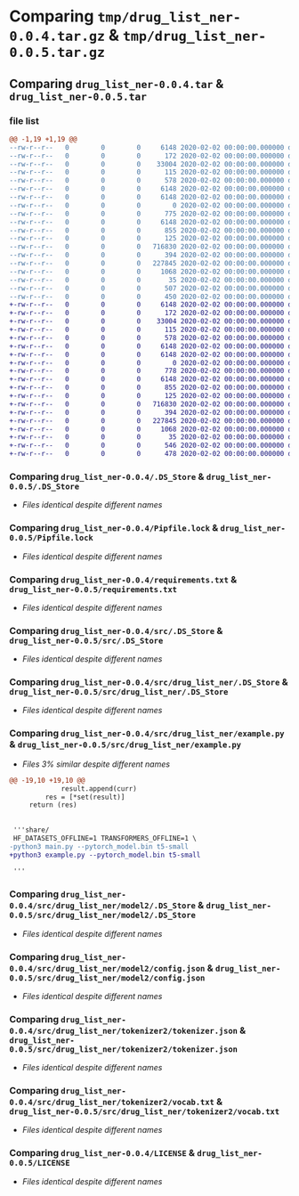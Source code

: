 # Comparing `tmp/drug_list_ner-0.0.4.tar.gz` & `tmp/drug_list_ner-0.0.5.tar.gz`

## Comparing `drug_list_ner-0.0.4.tar` & `drug_list_ner-0.0.5.tar`

### file list

```diff
@@ -1,19 +1,19 @@
--rw-r--r--   0        0        0     6148 2020-02-02 00:00:00.000000 drug_list_ner-0.0.4/.DS_Store
--rw-r--r--   0        0        0      172 2020-02-02 00:00:00.000000 drug_list_ner-0.0.4/Pipfile
--rw-r--r--   0        0        0    33004 2020-02-02 00:00:00.000000 drug_list_ner-0.0.4/Pipfile.lock
--rw-r--r--   0        0        0      115 2020-02-02 00:00:00.000000 drug_list_ner-0.0.4/pyvenv.cfg
--rw-r--r--   0        0        0      578 2020-02-02 00:00:00.000000 drug_list_ner-0.0.4/requirements.txt
--rw-r--r--   0        0        0     6148 2020-02-02 00:00:00.000000 drug_list_ner-0.0.4/src/.DS_Store
--rw-r--r--   0        0        0     6148 2020-02-02 00:00:00.000000 drug_list_ner-0.0.4/src/drug_list_ner/.DS_Store
--rw-r--r--   0        0        0        0 2020-02-02 00:00:00.000000 drug_list_ner-0.0.4/src/drug_list_ner/__init__.py
--rw-r--r--   0        0        0      775 2020-02-02 00:00:00.000000 drug_list_ner-0.0.4/src/drug_list_ner/example.py
--rw-r--r--   0        0        0     6148 2020-02-02 00:00:00.000000 drug_list_ner-0.0.4/src/drug_list_ner/model2/.DS_Store
--rw-r--r--   0        0        0      855 2020-02-02 00:00:00.000000 drug_list_ner-0.0.4/src/drug_list_ner/model2/config.json
--rw-r--r--   0        0        0      125 2020-02-02 00:00:00.000000 drug_list_ner-0.0.4/src/drug_list_ner/tokenizer2/special_tokens_map.json
--rw-r--r--   0        0        0   716830 2020-02-02 00:00:00.000000 drug_list_ner-0.0.4/src/drug_list_ner/tokenizer2/tokenizer.json
--rw-r--r--   0        0        0      394 2020-02-02 00:00:00.000000 drug_list_ner-0.0.4/src/drug_list_ner/tokenizer2/tokenizer_config.json
--rw-r--r--   0        0        0   227845 2020-02-02 00:00:00.000000 drug_list_ner-0.0.4/src/drug_list_ner/tokenizer2/vocab.txt
--rw-r--r--   0        0        0     1068 2020-02-02 00:00:00.000000 drug_list_ner-0.0.4/LICENSE
--rw-r--r--   0        0        0       35 2020-02-02 00:00:00.000000 drug_list_ner-0.0.4/README.md
--rw-r--r--   0        0        0      507 2020-02-02 00:00:00.000000 drug_list_ner-0.0.4/pyproject.toml
--rw-r--r--   0        0        0      450 2020-02-02 00:00:00.000000 drug_list_ner-0.0.4/PKG-INFO
+-rw-r--r--   0        0        0     6148 2020-02-02 00:00:00.000000 drug_list_ner-0.0.5/.DS_Store
+-rw-r--r--   0        0        0      172 2020-02-02 00:00:00.000000 drug_list_ner-0.0.5/Pipfile
+-rw-r--r--   0        0        0    33004 2020-02-02 00:00:00.000000 drug_list_ner-0.0.5/Pipfile.lock
+-rw-r--r--   0        0        0      115 2020-02-02 00:00:00.000000 drug_list_ner-0.0.5/pyvenv.cfg
+-rw-r--r--   0        0        0      578 2020-02-02 00:00:00.000000 drug_list_ner-0.0.5/requirements.txt
+-rw-r--r--   0        0        0     6148 2020-02-02 00:00:00.000000 drug_list_ner-0.0.5/src/.DS_Store
+-rw-r--r--   0        0        0     6148 2020-02-02 00:00:00.000000 drug_list_ner-0.0.5/src/drug_list_ner/.DS_Store
+-rw-r--r--   0        0        0        0 2020-02-02 00:00:00.000000 drug_list_ner-0.0.5/src/drug_list_ner/__init__.py
+-rw-r--r--   0        0        0      778 2020-02-02 00:00:00.000000 drug_list_ner-0.0.5/src/drug_list_ner/example.py
+-rw-r--r--   0        0        0     6148 2020-02-02 00:00:00.000000 drug_list_ner-0.0.5/src/drug_list_ner/model2/.DS_Store
+-rw-r--r--   0        0        0      855 2020-02-02 00:00:00.000000 drug_list_ner-0.0.5/src/drug_list_ner/model2/config.json
+-rw-r--r--   0        0        0      125 2020-02-02 00:00:00.000000 drug_list_ner-0.0.5/src/drug_list_ner/tokenizer2/special_tokens_map.json
+-rw-r--r--   0        0        0   716830 2020-02-02 00:00:00.000000 drug_list_ner-0.0.5/src/drug_list_ner/tokenizer2/tokenizer.json
+-rw-r--r--   0        0        0      394 2020-02-02 00:00:00.000000 drug_list_ner-0.0.5/src/drug_list_ner/tokenizer2/tokenizer_config.json
+-rw-r--r--   0        0        0   227845 2020-02-02 00:00:00.000000 drug_list_ner-0.0.5/src/drug_list_ner/tokenizer2/vocab.txt
+-rw-r--r--   0        0        0     1068 2020-02-02 00:00:00.000000 drug_list_ner-0.0.5/LICENSE
+-rw-r--r--   0        0        0       35 2020-02-02 00:00:00.000000 drug_list_ner-0.0.5/README.md
+-rw-r--r--   0        0        0      546 2020-02-02 00:00:00.000000 drug_list_ner-0.0.5/pyproject.toml
+-rw-r--r--   0        0        0      478 2020-02-02 00:00:00.000000 drug_list_ner-0.0.5/PKG-INFO
```

### Comparing `drug_list_ner-0.0.4/.DS_Store` & `drug_list_ner-0.0.5/.DS_Store`

 * *Files identical despite different names*

### Comparing `drug_list_ner-0.0.4/Pipfile.lock` & `drug_list_ner-0.0.5/Pipfile.lock`

 * *Files identical despite different names*

### Comparing `drug_list_ner-0.0.4/requirements.txt` & `drug_list_ner-0.0.5/requirements.txt`

 * *Files identical despite different names*

### Comparing `drug_list_ner-0.0.4/src/.DS_Store` & `drug_list_ner-0.0.5/src/.DS_Store`

 * *Files identical despite different names*

### Comparing `drug_list_ner-0.0.4/src/drug_list_ner/.DS_Store` & `drug_list_ner-0.0.5/src/drug_list_ner/.DS_Store`

 * *Files identical despite different names*

### Comparing `drug_list_ner-0.0.4/src/drug_list_ner/example.py` & `drug_list_ner-0.0.5/src/drug_list_ner/example.py`

 * *Files 3% similar despite different names*

```diff
@@ -19,10 +19,10 @@
             result.append(curr)
         res = [*set(result)]
     return (res)
 
 
 '''share/
 HF_DATASETS_OFFLINE=1 TRANSFORMERS_OFFLINE=1 \
-python3 main.py --pytorch_model.bin t5-small
+python3 example.py --pytorch_model.bin t5-small
 
 '''
```

### Comparing `drug_list_ner-0.0.4/src/drug_list_ner/model2/.DS_Store` & `drug_list_ner-0.0.5/src/drug_list_ner/model2/.DS_Store`

 * *Files identical despite different names*

### Comparing `drug_list_ner-0.0.4/src/drug_list_ner/model2/config.json` & `drug_list_ner-0.0.5/src/drug_list_ner/model2/config.json`

 * *Files identical despite different names*

### Comparing `drug_list_ner-0.0.4/src/drug_list_ner/tokenizer2/tokenizer.json` & `drug_list_ner-0.0.5/src/drug_list_ner/tokenizer2/tokenizer.json`

 * *Files identical despite different names*

### Comparing `drug_list_ner-0.0.4/src/drug_list_ner/tokenizer2/vocab.txt` & `drug_list_ner-0.0.5/src/drug_list_ner/tokenizer2/vocab.txt`

 * *Files identical despite different names*

### Comparing `drug_list_ner-0.0.4/LICENSE` & `drug_list_ner-0.0.5/LICENSE`

 * *Files identical despite different names*

